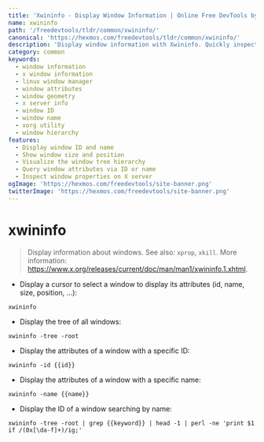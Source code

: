 ```yaml
---
title: 'Xwininfo - Display Window Information | Online Free DevTools by Hexmos'
name: xwininfo
path: '/freedevtools/tldr/common/xwininfo/'
canonical: 'https://hexmos.com/freedevtools/tldr/common/xwininfo/'
description: 'Display window information with Xwininfo. Quickly inspect window attributes, geometry, and hierarchy on Linux systems. Free online tool, no registration required.'
category: common
keywords:
  - window information
  - x window information
  - linux window manager
  - window attributes
  - window geometry
  - x server info
  - window ID
  - window name
  - xorg utility
  - window hierarchy
features:
  - Display window ID and name
  - Show window size and position
  - Visualize the window tree hierarchy
  - Query window attributes via ID or name
  - Inspect window properties on X server
ogImage: 'https://hexmos.com/freedevtools/site-banner.png'
twitterImage: 'https://hexmos.com/freedevtools/site-banner.png'
---
```


# xwininfo

> Display information about windows.
> See also: `xprop`, `xkill`.
> More information: <https://www.x.org/releases/current/doc/man/man1/xwininfo.1.xhtml>.

- Display a cursor to select a window to display its attributes (id, name, size, position, ...):

`xwininfo`

- Display the tree of all windows:

`xwininfo -tree -root`

- Display the attributes of a window with a specific ID:

`xwininfo -id {{id}}`

- Display the attributes of a window with a specific name:

`xwininfo -name {{name}}`

- Display the ID of a window searching by name:

`xwininfo -tree -root | grep {{keyword}} | head -1 | perl -ne 'print $1 if /(0x[\da-f]+)/ig;'`
